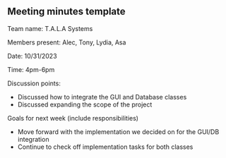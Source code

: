 ## Meeting minutes template

Team name: T.A.L.A Systems

Members present: Alec, Tony, Lydia, Asa 

Date: 10/31/2023

Time: 4pm-6pm

Discussion points: 

* Discussed how to integrate the GUI and Database classes
* Discussed expanding the scope of the project

Goals for next week (include responsibilities)

* Move forward with the implementation we decided on for the GUI/DB integration
* Continue to check off implementation tasks for both classes
